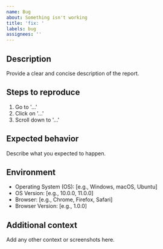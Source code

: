 ```yaml
---
name: Bug
about: Something isn't working
title: 'fix: '
labels: bug
assignees: ''
---
```


## Description

Provide a clear and concise description of the report.

## Steps to reproduce

1. Go to '...'
2. Click on '...'
3. Scroll down to '...'

## Expected behavior

Describe what you expected to happen.

## Environment

- Operating System (OS): [e.g., Windows, macOS, Ubuntu]
- OS Version: [e.g., 10.0.0, 11.0.0]
- Browser: [e.g., Chrome, Firefox, Safari]
- Browser Version: [e.g., 1.0.0]

## Additional context

Add any other context or screenshots here.
